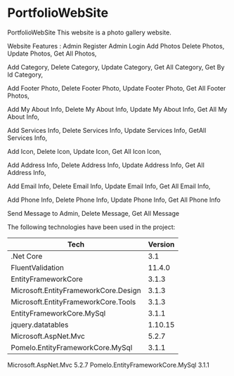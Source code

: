 # PortfolioWebSite
PortfolioWebSite
This website is a photo gallery website.

Website Features :
Admin Register Admin Login Add Photos Delete Photos, Update Photos, Get All Photos,

Add Category, Delete Category, Update Category, Get All Category, Get By Id Category,

Add Footer Photo, Delete Footer Photo, Update Footer Photo, Get All Footer Photos,

Add My About Info, Delete My About Info, Update My About Info, Get All My About Info,

Add Services Info, Delete Services Info, Update Services Info, GetAll Services Info,

Add Icon, Delete Icon, Update Icon, Get All Icon Icon,

Add Address Info, Delete Address Info, Update Address Info, Get All Address Info,

Add Email Info, Delete Email Info, Update Email Info, Get All Email Info,

Add Phone Info, Delete Phone Info, Update Phone Info, Get All Phone Info

Send Message to Admin, Delete Message, Get All Message


The following technologies have been used in the project:
<table>
<thead>
<tr>
<th>Tech</th>
<th>Version</>
</tr>
</thead>
<tbody>
<tr>
<td>.Net Core</td>
<td>3.1</td>
</tr>

<tr>
<td>FluentValidation</td>
<td>11.4.0</td>
</tr>

<tr>
<td>EntityFrameworkCore</td>
<td>3.1.3</td>
</tr>

<tr>
<td>Microsoft.EntityFrameworkCore.Design</td>
<td>3.1.3</td>
</tr>

<tr>
<td>Microsoft.EntityFrameworkCore.Tools</td>
<td>3.1.3</td>
</tr>

<tr>
<td>EntityFrameworkCore.MySql</td>
<td>3.1.1</td>
</tr>

<tr>
<td>jquery.datatables</td>
<td>1.10.15</td>
</tr>

<tr>
<td>Microsoft.AspNet.Mvc</td>
<td>5.2.7</td>
</tr>

<tr>
<td>Pomelo.EntityFrameworkCore.MySql</td>
<td>3.1.1</td>
</tr>
</tbody>
</table>

Microsoft.AspNet.Mvc	5.2.7
Pomelo.EntityFrameworkCore.MySql	3.1.1
